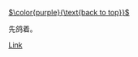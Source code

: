 [$\color{purple}{\text{back to top}}$](https://cyn2006.github.io)

先鸽着。

[Link](https://cyn2006.github.io/2020/10/10)

